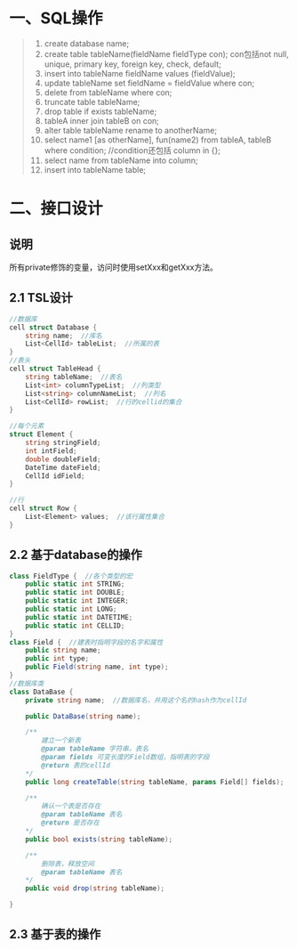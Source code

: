 # 一、SQL操作
> 1. create database name;
> 2. create table tableName(fieldName fieldType con);
con包括not null, unique, primary key, foreign key, check, default;
> 3. insert into tableName fieldName values (fieldValue);
> 4. update tableName set fieldName = fieldValue where con;
> 5. delete from tableName where con;
> 6. truncate table tableName;
> 7. drop table if exists tableName;
> 8. tableA inner join tableB on con;
> 9. alter table tableName rename to anotherName;
> 10. select name1 [as otherName], fun(name2) from tableA, tableB where condition;  //condition还包括 column in {};
> 11. select name from tableName into column;
> 12. insert into tableName table;
> 
# 二、接口设计
## 说明
所有private修饰的变量，访问时使用setXxx和getXxx方法。
## 2.1 TSL设计
```C#
//数据库
cell struct Database {
	string name;  //库名
	List<CellId> tableList;  //所属的表
}
//表头
cell struct TableHead {		
	string tableName;  //表名
	List<int> columnTypeList;  //列类型
	List<string> columnNameList;  //列名
	List<CellId> rowList;  //行的cellid的集合
}

//每个元素
struct Element {
	string stringField;	
	int intField;
	double doubleField;
	DateTime dateField;
	CellId idField;
}

//行
cell struct Row {
	List<Element> values;  //该行属性集合
}
```

## 2.2 基于database的操作
```C#
class FieldType {  //各个类型的宏
	public static int STRING;
	public static int DOUBLE;
	public static int INTEGER;
	public static int LONG;
	public static int DATETIME;
	public static int CELLID;
}
class Field {  //建表时指明字段的名字和属性
	public string name;
	public int type;
	public Field(string name, int type);
}
//数据库类
class DataBase {
	private string name;  //数据库名，并用这个名的hash作为cellId

	public DataBase(string name);

	/**
	    建立一个新表
	    @param tableName 字符串，表名
	    @param fields 可变长度的Field数组，指明表的字段
	    @return 表的cellId
	*/
	public long createTable(string tableName, params Field[] fields);

	/**
        确认一个表是否存在
	    @param tableName 表名
		@return 是否存在
	*/
	public bool exists(string tableName);

	/**
		删除表，释放空间
		@param tableName 表名
	*/
	public void drop(string tableName);

}
```
## 2.3 基于表的操作